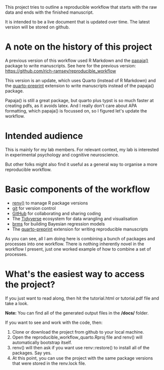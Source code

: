 This project tries to outline a reproducible workflow that starts with the raw data and ends with the finished manuscript.

It is intended to be a live document that is updated over time. 
The latest version will be stored on github.

# A note on the history of this project #

A previous version of this workflow used R Markdown and the [papaja()](https://frederikaust.com/papaja_man/) package to write manuscripts.
See here for the previous version: <https://github.com/rich-ramsey/reproducible_workflow>

This version is an update, which uses Quarto (instead of R Markdown) and the [quarto-preprint](https://github.com/mvuorre/quarto-preprint) extension to write manuscripts instead of the papaja() package.

Papaja() is still a great package, but quarto plus typst is so much faster at creating pdfs, as it avoids latex. 
And I really don't care about APA formatting, which papaja() is focussed on, so I figured let's update the workflow.

# Intended audience #

This is mainly for my lab members. For relevant context, my lab is interested in experimental psychology and cognitive neuroscience.

But other folks might also find it useful as a general way to organise a more reproducible workflow.

# Basic components of the workflow #

- [renv()](https://rstudio.github.io/renv/articles/renv.html) to manage R package versions
- [git](https://git-scm.com/book/en/v2/Getting-Started-About-Version-Control) for version control
- [GitHub](https://github.com/) for collaborating and sharing coding
- The [Tidyverse](https://www.tidyverse.org/) ecosystem for data wrangling and visualisation 
- [brms](https://paul-buerkner.github.io/brms/) for building Bayesian regression models
- The [quarto-preprint](https://github.com/mvuorre/quarto-preprint) extension for writing reproducible manuscripts

As you can see, all I am doing here is combining a bunch of packages and processes into one workflow.
There is nothing inherently novel in the workflow I present, just one worked example of how to combine a set of processes.

# What's the easiest way to access the project? #

If you just want to read along, then hit the tutorial.html or tutorial.pdf file and take a look.

**Note:** You can find all of the generated output files in the **/docs/** folder.

If you want to see and work with the code, then:

1. Clone or download the project from github to your local machine.
2. Open the reproducible_workflow_quarto.Rproj file and renv() will automatically bootstrap itself.
3. renv() will then ask if you want use renv::restore() to install all of the packages. Say yes.
4. At this point, you can use the project with the same package versions that were stored in the renv.lock file.


